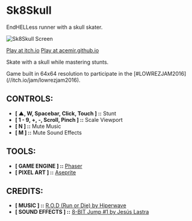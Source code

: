 # Sk8Skull

EndHELLess runner with a skull skater.

![Sk8Skull Screen](https://raw.githubusercontent.com/acemir/sk8skull-lowrezjam2016/master/promo/skull_sk8-with-bg-animated.gif)

[Play at itch.io](//acemir.itch.io/sk8skull)
[Play at acemir.github.io](//acemir.github.io/sk8skull)

Skate with a skull while mastering stunts.

Game built in 64x64 resolution to participate in the [#LOWREZJAM2016] (//itch.io/jam/lowrezjam2016).

## CONTROLS:

* **[ ▲, W, Spacebar, Click, Touch ] ::** Stunt
* **[ 1 - 9, +, -, Scroll, Pinch ] ::** Scale Viewport
* **[ N ] ::** Mute Music
* **[ M ] ::** Mute Sound Effects

## TOOLS:

* **[ GAME ENGINE ] ::** [Phaser](//phaser.io/)
* **[ PIXEL ART ] ::** [Aseprite](//www.aseprite.org/)

## CREDITS:

* **[ MUSIC ] ::** [R.O.D (Run or Die) by Hiperwave](//hyperwave.bandcamp.com/track/r-o-d-run-or-die-2)
* **[ SOUND EFFECTS ] ::** [8-BIT Jump #1 by Jesús Lastra](//opengameart.org/content/8-bit-jump-1)